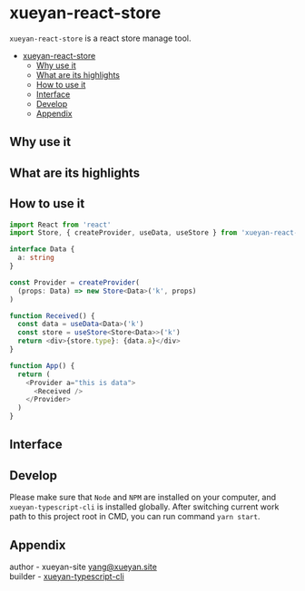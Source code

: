 # xueyan-react-store

`xueyan-react-store` is a react store manage tool.  

- [xueyan-react-store](#xueyan-react-store)
  - [Why use it](#why-use-it)
  - [What are its highlights](#what-are-its-highlights)
  - [How to use it](#how-to-use-it)
  - [Interface](#interface)
  - [Develop](#develop)
  - [Appendix](#appendix)

## Why use it

## What are its highlights

## How to use it

```ts
import React from 'react'
import Store, { createProvider, useData, useStore } from 'xueyan-react-store'

interface Data {
  a: string
}

const Provider = createProvider(
  (props: Data) => new Store<Data>('k', props)
)

function Received() {
  const data = useData<Data>('k')
  const store = useStore<Store<Data>>('k')
  return <div>{store.type}: {data.a}</div>
}

function App() {
  return (
    <Provider a="this is data">
      <Received />
    </Provider>
  )
}
```

## Interface

## Develop

Please make sure that `Node` and `NPM` are installed on your computer, and `xueyan-typescript-cli` is installed globally. After switching current work path to this project root in CMD, you can run command `yarn start`.

## Appendix

author - xueyan-site <yang@xueyan.site>  
builder - [xueyan-typescript-cli](https://github.com/xueyan-site/xueyan-typescript-cli)  
